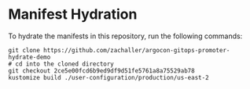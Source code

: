 # Manifest Hydration

To hydrate the manifests in this repository, run the following commands:

```shell
git clone https://github.com/zachaller/argocon-gitops-promoter-hydrate-demo
# cd into the cloned directory
git checkout 2ce5e00fcd6b9ed9df9d51fe5761a8a75529ab78
kustomize build ./user-configuration/production/us-east-2
```
